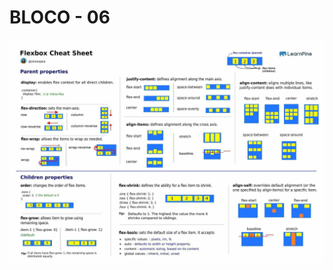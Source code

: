 # BLOCO - 06

![Flexbox](https://github.com/Andreyrvs/trybe-exercicios/blob/main/fundamentos/bloco-06-html-css-forms-flexbox-e-web-storage/flex-box-cheat-sheet.png)
